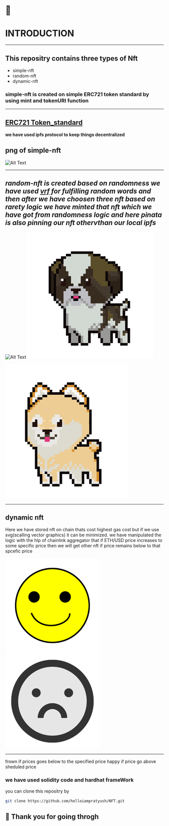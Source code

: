  # 👋
# INTRODUCTION   
_________________________________________________________________________________________________________________________________________________________________________________________________________________
## This repositry contains three types of Nft
* simple-nft
* random-nft
* dynamic-nft

### simple-nft is created on simple ERC721 token standard by using mint and tokenURI function
-----------------------------------------------------------------------------------------------
[ERC721 Token_standard](https://github.com/OpenZeppelin/openzeppelin-contracts/blob/master/contracts/token/ERC721/ERC721.sol)
------------------------------------
**we have used ipfs protocol to keep things decentralized**
## png of simple-nft

![Alt Text](https://ipfs.io/ipfs/QmSsYRx3LpDAb1GZQm7zZ1AuHZjfbPkD6J7s9r41xu1mf8?filename=pug.png)

--------------------------------------------------------------------------------
*random-nft is created based on randomness we have used  [vrf](https://github.com/smartcontractkit/chainlink/blob/develop/contracts/src/v0.8/vrf/VRFConsumerBaseV2.sol) for fulfilling
random words and then after we have choosen three nft based on rarety logic we have minted that nft which we have got from randomness logic and here pinata is also pinning our nft othervthan our local ipfs*
----------------------------------------------------------------------------------------------------------------------------------------
 
   ![Alt Text](https://ipfs.io/ipfs/QmSsYRx3LpDAb1GZQm7zZ1AuHZjfbPkD6J7s9r41xu1mf8?filename=pug.png)  ![Alt Text](https://github.com/helloiampratyush/NFT/blob/main/images/randomNft/st-bernard.png)
                                                       
   ![Alt Text](https://github.com/helloiampratyush/NFT/blob/main/images/randomNft/shiba-inu.png) 

 ------------------------------------------------------------------------------------------------------------------------------------------
## dynamic nft

Here we have stored nft on chain thats cost highest gas cost but if we use svg(scalling vector graphics) it can be minimized.
we have manipulated the logic with the hlp of chainlink aggregator that if ETH/USD price increases to some specific price then we will get other nft if 
price remains below to that spcefic price

  
  <img src="https://github.com/helloiampratyush/NFT/blob/main/images/dynamicNft/happy.svg " alt="Alt Text" width="300" height="300">      <img src="https://github.com/helloiampratyush/NFT/blob/main/images/dynamicNft/frown.svg" alt="Alt Text" width="300" height="300">


  ---------------------------------------------------------------------------------------------------
  frown if prices goes below to the specified price happy if price go above sheduled price

   ### we have used solidity code and hardhat frameWork

   you can clone this repositry by 

   ```bash
git clone https://github.com/helloiampratyush/NFT.git
```
             
 ## 🙏 Thank you for going throgh
   



   





